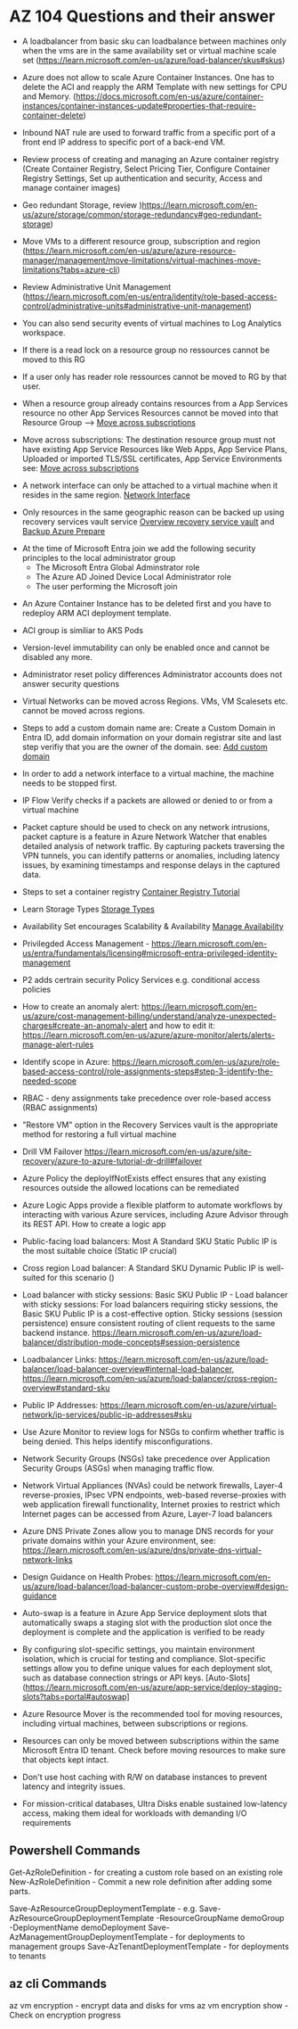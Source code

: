# AZ 104 Questions and their answer

- A loadbalancer from basic sku can loadbalance between machines only when the vms are in the same availability set or virtual machine scale set (https://learn.microsoft.com/en-us/azure/load-balancer/skus#skus)

- Azure does not allow to scale Azure Container Instances. One has to delete the ACI and reapply the ARM Template with new settings for CPU and Memory. (https://docs.microsoft.com/en-us/azure/container-instances/container-instances-update#properties-that-require-container-delete)

- Inbound NAT rule are used to forward traffic from a specific port of a front end IP address to specific port of a back-end VM.

- Review process of creating and managing an Azure container registry (Create Container Registry, Select Pricing Tier, Configure Container Registry Settings, Set up authentication and security, Access and manage container images)

- Geo redundant Storage, review )https://learn.microsoft.com/en-us/azure/storage/common/storage-redundancy#geo-redundant-storage)

- Move VMs to a different resource group, subscription and region (https://learn.microsoft.com/en-us/azure/azure-resource-manager/management/move-limitations/virtual-machines-move-limitations?tabs=azure-cli)

- Review Administrative Unit Management (https://learn.microsoft.com/en-us/entra/identity/role-based-access-control/administrative-units#administrative-unit-management)

- You can also send security events of virtual machines to Log Analytics workspace.

- If there is a read lock on a resource group no ressources cannot be moved to this RG

- If a user only has reader role ressources cannot be moved to RG by that user.

- When a resource group already contains resources from a App Services resource no other App Services Resources cannot be moved into that Resource Group --> [Move across subscriptions](https://learn.microsoft.com/en-us/azure/azure-resource-manager/management/move-limitations/app-service-move-limitations#move-across-subscriptions)

- Move across subscriptions: The destination resource group must not have existing App Service Resources like Web Apps, App Service Plans, Uploaded or imported TLS/SSL certificates, App Service Environments see: [Move across subscriptions](https://docs.microsoft.com/en-us/azure/azure-resource-manager/management/move-limitations/app-service-move-limitations#move-across-subscriptions)

- A network interface can only be attached to a virtual machine when it resides in the same region. [Network Interface](https://docs.microsoft.com/en-us/azure/virtual-network/virtual-network-network-interface)

- Only resources in the same geographic reason can be backed up using recovery services vault service [Overview recovery service vault](https://docs.microsoft.com/en-us/azure/backup/backup-azure-recovery-services-vault-overview) and [Backup Azure Prepare](http://docs.microsoft.com/en-us/azure/backup/backup-azure-arm-vms-prepare)

* At the time of Microsoft Entra join we add the following security principles to the local administrator group
  - The Microsoft Entra Global Adminstrator role
  - The Azure AD Joined Device Local Administrator role
  - The user performing the Microsoft join

- An Azure Container Instance has to be deleted first and you have to redeploy ARM ACI deployment template.

- ACI group is similiar to AKS Pods

- Version-level immutability can only be enabled once and cannot be disabled any more.

- Administrator reset policy differences
  Administrator accounts does not answer security questions

- Virtual Networks can be moved across Regions. VMs, VM Scalesets etc. cannot be moved across regions.

- Steps to add a custom domain name are: Create a Custom Domain in Entra ID, add domain information on your domain registrar site and last step verifiy that you are the owner of the domain.
  see: [Add custom domain](https://learn.microsoft.com/en-us/entra/fundamentals/add-custom-domain)

- In order to add a network interface to a virtual machine, the machine needs to be stopped first.

- IP Flow Verify checks if a packets are allowed or denied to or from a virtual machine

- Packet capture should be used to check on any network intrusions, packet capture is a feature in Azure Network Watcher that enables detailed analysis of network traffic. By capturing packets traversing the VPN tunnels, you can identify patterns or anomalies, including latency issues, by examining timestamps and response delays in the captured data.

- Steps to set a container registry [Container Registry Tutorial](https://learn.microsoft.com/en-us/azure/container-registry/container-registry-tutorial-prepare-registry)

- Learn Storage Types [Storage Types](https://learn.microsoft.com/en-us/azure/storage/common/storage-redundancy#geo-redundant-storage)

- Availability Set encourages Scalability & Availability [Manage Availability](https://docs.microsoft.com/en-us/azure/virtual-machines/windows/manage-availability)

- Privilegded Access Management - https://learn.microsoft.com/en-us/entra/fundamentals/licensing#microsoft-entra-privileged-identity-management

- P2 adds certrain security Policy Services e.g. conditional access policies

- How to create an anomaly alert: https://learn.microsoft.com/en-us/azure/cost-management-billing/understand/analyze-unexpected-charges#create-an-anomaly-alert and how to edit it: https://learn.microsoft.com/en-us/azure/azure-monitor/alerts/alerts-manage-alert-rules

- Identify scope in Azure: https://learn.microsoft.com/en-us/azure/role-based-access-control/role-assignments-steps#step-3-identify-the-needed-scope

- RBAC - deny assignments take precedence over role-based access (RBAC assignments)

- "Restore VM" option in the Recovery Services vault is the appropriate method for restoring a full virtual machine

- Drill VM Failover https://learn.microsoft.com/en-us/azure/site-recovery/azure-to-azure-tutorial-dr-drill#failover

- Azure Policy the deployIfNotExists effect ensures that any existing resources outside the allowed locations can be remediated

- Azure Logic Apps provide a flexible platform to automate workflows by interacting with various Azure services, including Azure Advisor through its REST API.
  How to create a logic app

- Public-facing load balancers: Most A Standard SKU Static Public IP is the most suitable choice (Static IP crucial)

- Cross region Load balancer: A Standard SKU Dynamic Public IP is well-suited for this scenario ()

- Load balancer with sticky sessions: Basic SKU Public IP - Load balancer with sticky sessions: For load balancers requiring sticky sessions, the Basic SKU Public IP is a cost-effective option. Sticky sessions (session persistence) ensure consistent routing of client requests to the same backend instance. https://learn.microsoft.com/en-us/azure/load-balancer/distribution-mode-concepts#session-persistence

- Loadbalancer Links: https://learn.microsoft.com/en-us/azure/load-balancer/load-balancer-overview#internal-load-balancer, https://learn.microsoft.com/en-us/azure/load-balancer/cross-region-overview#standard-sku

- Public IP Addresses: https://learn.microsoft.com/en-us/azure/virtual-network/ip-services/public-ip-addresses#sku

- Use Azure Monitor to review logs for NSGs to confirm whether traffic is being denied. This helps identify misconfigurations.

- Network Security Groups (NSGs) take precedence over Application Security Groups (ASGs) when managing traffic flow.

- Network Virtual Appliances (NVAs) could be network firewalls, Layer-4 reverse-proxies, IPsec VPN endpoints, web-based reverse-proxies with web application firewall functionality, Internet proxies to restrict which Internet pages can be accessed from Azure, Layer-7 load balancers

- Azure DNS Private Zones allow you to manage DNS records for your private domains within your Azure environment, see: https://learn.microsoft.com/en-us/azure/dns/private-dns-virtual-network-links

- Design Guidance on Health Probes: https://learn.microsoft.com/en-us/azure/load-balancer/load-balancer-custom-probe-overview#design-guidance

- Auto-swap is a feature in Azure App Service deployment slots that automatically swaps a staging slot with the production slot once the deployment is complete and the application is verified to be ready

- By configuring slot-specific settings, you maintain environment isolation, which is crucial for testing and compliance. Slot-specific settings allow you to define unique values for each deployment slot, such as database connection strings or API keys. [Auto-Slots] (https://learn.microsoft.com/en-us/azure/app-service/deploy-staging-slots?tabs=portal#autoswap]

- Azure Resource Mover is the recommended tool for moving resources, including virtual machines, between subscriptions or regions.

- Resources can only be moved between subscriptions within the same Microsoft Entra ID tenant. Check before moving resources to make sure that objects kept intact.

- Don't use host caching with R/W on database instances to prevent latency and integrity issues.

- For mission-critical databases, Ultra Disks enable sustained low-latency access, making them ideal for workloads with demanding I/O requirements

## Powershell Commands

Get-AzRoleDefinition - for creating a custom role based on an existing role
New-AzRoleDefinition - Commit a new role definition after adding some parts.

Save-AzResourceGroupDeploymentTemplate - e.g. Save-AzResourceGroupDeploymentTemplate -ResourceGroupName demoGroup -DeploymentName demoDeployment
Save-AzManagementGroupDeploymentTemplate - for deployments to management groups
Save-AzTenantDeploymentTemplate - for deployments to tenants

## az cli Commands

az vm encryption - encrypt data and disks for vms
az vm encryption show - Check on encryption progress
